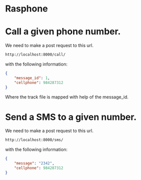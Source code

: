 # Rasphone

# Call a given phone number.

We need to make a post request to this url.

```bash
http://localhost:8000/call/
```

with the following information:

```json
{
    "message_id": 1,
    "cellphone": 984287312
}
```

Where the track file is mapped with help of the message_id.

# Send a SMS to a given number.

We need to make a post request to this url.

```bash
http://localhost:8000/sms/
```

with the following information:

```json
{
    "message": "2342",
    "cellphone": 984287312
}
```